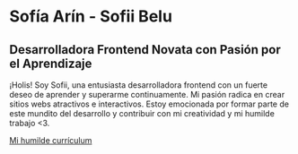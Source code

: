 # Sofía Arín - Sofii Belu

## Desarrolladora Frontend Novata con Pasión por el Aprendizaje

¡Holis! Soy Sofii, una entusiasta desarrolladora frontend con un fuerte deseo de aprender y superarme continuamente. Mi pasión radica en crear sitios webs atractivos e interactivos. Estoy emocionada por formar parte de este mundito del desarrollo y contribuir con mi creatividad y mi humilde trabajo <3. 

<!--
**SofiiBelu/SofiiBelu** is a ✨ _special_ ✨ repository because its `README.md` (this file) appears on your GitHub profile.

Here are some ideas to get you started:

- 🔭 I’m currently working on ...
- 🌱 I’m currently learning ...
- 👯 I’m looking to collaborate on ...
- 🤔 I’m looking for help with ...
- 💬 Ask me about ...
- 📫 How to reach me: ...
- 😄 Pronouns: ...
- ⚡ Fun fact: ...
-->

[Mi humilde currículum](https://github.com/SofiiBelu/SofiiBelu/files/13378766/CV.Sofia.Arin.pdf)
